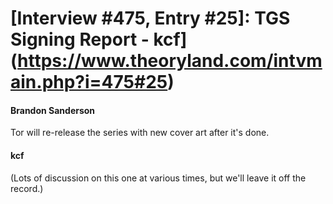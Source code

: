 # [Interview #475, Entry #25]: TGS Signing Report - kcf](https://www.theoryland.com/intvmain.php?i=475#25)

#### Brandon Sanderson

Tor will re-release the series with new cover art after it's done.

#### kcf

(Lots of discussion on this one at various times, but we'll leave it off the record.)

